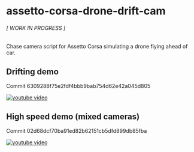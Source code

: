 # assetto-corsa-drone-drift-cam
###### [ WORK IN PROGRESS ]
Chase camera script for Assetto Corsa simulating a drone flying ahead of car.

## Drifting demo
Commit 6309288f75e2fdf4bbb9bab754d62e42a045d805

[![youtube video](https://img.youtube.com/vi/31J2iVCGFnk/0.jpg)](https://www.youtube.com/watch?v=31J2iVCGFnk)

## High speed demo (mixed cameras)
Commit 02d68dcf70ba91ed82b62151cb5dfd899db85fba

[![youtube video](https://img.youtube.com/vi/RhPzn6ihT7A/0.jpg)](https://www.youtube.com/watch?v=RhPzn6ihT7A)
